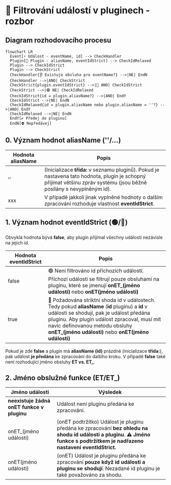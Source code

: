 # 🔺 Filtrování událostí v pluginech - rozbor

## Diagram rozhodovacího procesu

```mermaid
flowchart LR
  Event[⚡ Událost - eventName, id] --> CheckHandler
  Plugin[🧩 Plugin - aliasName, eventIdStrict] --> CheckIdRelaxed
  Plugin --> CheckIdStrict
  Plugin --> CheckStrict
  CheckHandler{👂 Existuje obsluha pro eventName?} -->|NE| EndN
  CheckHandler -->|ANO| CheckStrict
  CheckStrict{plugin.eventIdStrict} -->|🔺 ANO| CheckIdStrict
  CheckStrict -->|🟢 NE| CheckIdRelaxed
  CheckIdStrict{id = plugin.aliasName?} -->|ANO| EndY
  CheckIdStrict -->|NE| EndN
  CheckIdRelaxed{id = plugin.aliasName nebo plugin.aliasName = ''?} -->|ANO| EndY
  CheckIdRelaxed -->|NE| EndN
  EndY[✔️ Předej do pluginu]
  EndN[⛔ Nepředávej]
```

## 0. Význam hodnot aliasName (''/...)

| Hodnota aliasName | Popis |
|---|---|
| '' | (Inicializace **třída:** v seznamu pluginů). Pokud je nastavena tato hodnota, plugin je schopný přijímat většinu zpráv systému (jsou běžně posílány s nevyplněným id). |
| xxx | V případě jakkoli jinak vyplněné hodnoty o dalším zpracování rozhoduje vlastnost **eventIdStrict**. |

## 1. Význam hodnot eventIdStrict (🟢/🔺)

Obvyklá hodnota bývá **false**, aby plugin přijímal všechny události nezávisle na jejich id.

| Hodnota eventIdStrict | Popis |
|---|---|
| false | 🟢 Není filtrováno id příchozích událostí. Příchozí události se filtrují pouze obsluhami na pluginu, které se jmenují **onET_(jméno události)** nebo **onET(jméno události)** |
| true | 🔺 Požadována striktní shoda id v událostech. Tedy pokud **aliasName** (**id** pluginu) a **id** v události se shodují, pak je událost předána pluginu. Aby plugin událost zpracoval, musí mít navíc definovanou metodu obsluhy **onET_(jméno události)** nebo **onET(jméno události)** |

Pokud je zde **false** a plugin má **aliasName (id)** prázdné (inicializace **třída:**), pak událost **je předána** ke zpracování do dalšího kroku. V případě **false** také není rozhodující jméno obsluhy **ET vs. ET_**.

## 2. Jméno obslužné funkce (ET/ET_)

| Jméno události | Výsledek |
|---|---|
| **neexistuje žádná onET funkce v pluginu** | Událost není pluginu předána ke zpracování. |
| onET_(jméno události) | (onET podtržítko) Událost je pluginu předána ke zpracování **bez ohledu na shodu id události a pluginu**. ⚠️ **Jméno funkce s podtržítkem je nadřazeno nastavení eventIdStrict.** |
| onET(jméno události) | (onET) Událost je pluginu předána ke zpracování **pouze když id události a pluginu se shodují**. Nezadané id pluginu je také považováno za shodu. |
